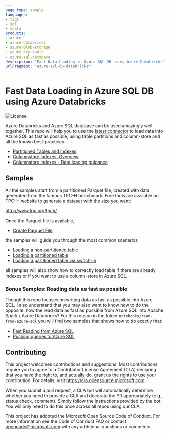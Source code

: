 ```yaml
---
page_type: sample
languages:
- tsql
- sql
- scala
products:
- azure
- azure-databricks
- azure-blob-storage
- azure-key-vault
- azure-sql-database
description: "Fast Data Loading in Azure SQL DB using Azure Databricks"
urlFragment: "azure-sql-db-databricks"
---
```


# Fast Data Loading in Azure SQL DB using Azure Databricks

![License](https://img.shields.io/badge/license-MIT-green.svg)

<!-- 
Guidelines on README format: https://review.docs.microsoft.com/help/onboard/admin/samples/concepts/readme-template?branch=master

Guidance on onboarding samples to docs.microsoft.com/samples: https://review.docs.microsoft.com/help/onboard/admin/samples/process/onboarding?branch=master

Taxonomies for products and languages: https://review.docs.microsoft.com/new-hope/information-architecture/metadata/taxonomies?branch=master
-->

Azure Databricks and Azure SQL database can be used amazingly well together. This repo will help you to use the [latest connector](https://github.com/microsoft/sql-spark-connector) to load data into Azure SQL as fast as possible, using table partitions and column-store and all the known best-practices.

- [Partitioned Tables and Indexes](https://docs.microsoft.com/en-us/sql/relational-databases/partitions/partitioned-tables-and-indexes)
- [Columnstore indexes: Overview](https://docs.microsoft.com/en-us/sql/relational-databases/indexes/columnstore-indexes-overview)
- [Columnstore indexes - Data loading guidance](https://docs.microsoft.com/en-us/sql/relational-databases/indexes/columnstore-indexes-data-loading-guidance)

## Samples

All the samples start from a partitioned Parquet file, created with data generated from the famous TPC-H benchmark. Free tools are available on TPC-H website to generate a dataset with the size you want:

http://www.tpc.org/tpch/

Once the Parquet file is available, 

- [Create Parquet File](./notebooks/00-create-parquet-file.ipynb)

the samples will guide you through the most common scenarios

- [Loading a non-partitioned table](./notebooks/01-load-into-single-table.ipynb)
- [Loading a partitioned table](./notebooks/02-load-into-partitioned-table.ipynb)
- [Loading a partitioned table via switch-in](./notebooks/03a-parallel-switch-in-load-into-partitioned-table-many.ipynb)

all samples will also show how to correctly load table if there are already indexes or if you want to use a column-store in Azure SQL.

### Bonus Samples: Reading data as fast as possible

Though this repo focuses on writing data as fast as possible into Azure SQL, I also understand that you may also want to know how to do the opposite: how the read data as fast as possible from Azure SQL into Apache Spark / Azure Databricks? For this reason in the folder `notebooks/read-from-azure-sql` you will find two samples that shows how to do exactly that:

- [Fast Reading from Azure SQL](./notebooks/read-from-azure-sql/fast-read.ipynb)
- [Pushing queries to Azure SQL](./notebooks/read-from-azurel-sql/push-down-queries.ipynb)

## Contributing

This project welcomes contributions and suggestions. Most contributions require you to agree to a Contributor License Agreement (CLA) declaring that you have the right to, and actually do, grant us the rights to use your contribution. For details, visit https://cla.opensource.microsoft.com.

When you submit a pull request, a CLA bot will automatically determine whether you need to provide a CLA and decorate the PR appropriately (e.g., status check, comment). Simply follow the instructions provided by the bot. You will only need to do this once across all repos using our CLA.

This project has adopted the Microsoft Open Source Code of Conduct. For more information see the Code of Conduct FAQ or contact opencode@microsoft.com with any additional questions or comments.

